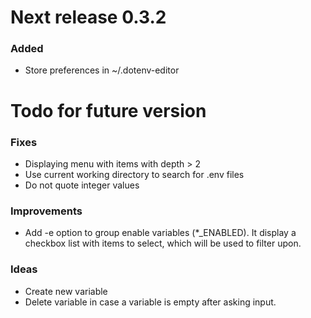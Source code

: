 # Next release 0.3.2

### Added
- Store preferences in ~/.dotenv-editor


# Todo for future version

### Fixes
- Displaying menu with items with depth > 2
- Use current working directory to search for .env files
- Do not quote integer values

### Improvements
- Add -e option to group enable variables (*_ENABLED). It display a checkbox
  list with items to select, which will be used to filter upon.

### Ideas
- Create new variable
- Delete variable in case a variable is empty after asking input.

